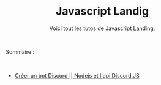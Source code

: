 <div align="center">
  <h1>Javascript Landig</h1>
  <p>Voici tout les tutos de Javascript Landing.</p>
</div>
<br>
<p> Sommaire :</p>
<br>
<ul id="navigation">
  <li><a href="https://github.com/Amaya19/Javascript-Landing/tree/master/Cr%C3%A9ation%20d'un%20bot%20Discord" title="serie1">Créer un bot Discord || Nodejs et l'api Discord.JS</a></li>
</ul>
